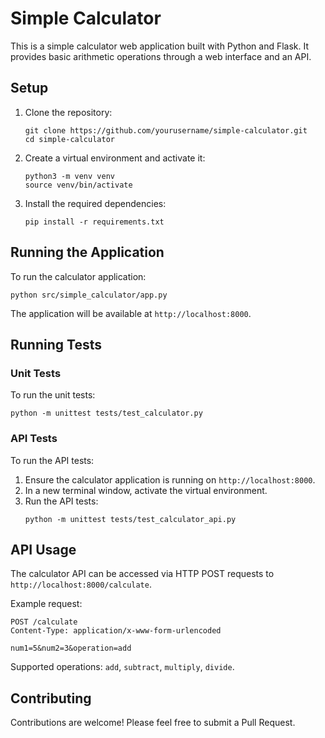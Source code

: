 # Simple Calculator

This is a simple calculator web application built with Python and Flask. It provides basic arithmetic operations through a web interface and an API.

## Setup

1. Clone the repository:
   ```
   git clone https://github.com/yourusername/simple-calculator.git
   cd simple-calculator
   ```

2. Create a virtual environment and activate it:
   ```
   python3 -m venv venv
   source venv/bin/activate
   ```

3. Install the required dependencies:
   ```
   pip install -r requirements.txt
   ```

## Running the Application

To run the calculator application:

```
python src/simple_calculator/app.py
```

The application will be available at `http://localhost:8000`.

## Running Tests

### Unit Tests

To run the unit tests:

```
python -m unittest tests/test_calculator.py
```

### API Tests

To run the API tests:

1. Ensure the calculator application is running on `http://localhost:8000`.
2. In a new terminal window, activate the virtual environment.
3. Run the API tests:
   ```
   python -m unittest tests/test_calculator_api.py
   ```

## API Usage

The calculator API can be accessed via HTTP POST requests to `http://localhost:8000/calculate`.

Example request:
```
POST /calculate
Content-Type: application/x-www-form-urlencoded

num1=5&num2=3&operation=add
```

Supported operations: `add`, `subtract`, `multiply`, `divide`.

## Contributing

Contributions are welcome! Please feel free to submit a Pull Request.
